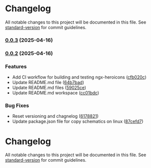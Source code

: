 # Changelog

All notable changes to this project will be documented in this file. See [standard-version](https://github.com/conventional-changelog/standard-version) for commit guidelines.

### [0.0.3](https://github.com/atheodosiou/ngx-heroicons/compare/v0.0.2...v0.0.3) (2025-04-16)

### [0.0.2](https://github.com/atheodosiou/ngx-heroicons/compare/v0.0.1...v0.0.2) (2025-04-16)


### Features

* Add CI workflow for building and testing ngx-heroicons ([cfb020c](https://github.com/atheodosiou/ngx-heroicons/commit/cfb020c242c7058d68c166b14cc8b9515771dc65))
* Update README.md file ([64b7bad](https://github.com/atheodosiou/ngx-heroicons/commit/64b7bad8076d223a8508c69d3b73e1378d6cdfbb))
* Update README.md files ([59025ce](https://github.com/atheodosiou/ngx-heroicons/commit/59025cefde487e28c2269108d4bf406768d7acc0))
* Update README.md workspace ([cc01bdc](https://github.com/atheodosiou/ngx-heroicons/commit/cc01bdc9aa80ccf18ece99706e32584ffdf08462))


### Bug Fixes

* Reset versioning and chagnelog ([6178821](https://github.com/atheodosiou/ngx-heroicons/commit/6178821da71ffc2d911f1823c24147d60ec05e0f))
* Update package.json file for copy schematics on linux ([87cefd7](https://github.com/atheodosiou/ngx-heroicons/commit/87cefd7e12dc1e66facf431942dd72715e7deada))

# Changelog

All notable changes to this project will be documented in this file. See [standard-version](https://github.com/conventional-changelog/standard-version) for commit guidelines.
